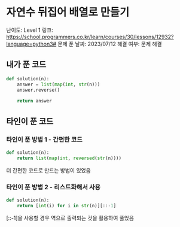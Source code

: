 # 자연수 뒤집어 배열로 만들기

난이도: Level 1
링크: https://school.programmers.co.kr/learn/courses/30/lessons/12932?language=python3#
문제 푼 날짜: 2023/07/12
해결 여부: 문제 해결

## 내가 푼 코드

```python
def solution(n):
    answer = list(map(int, str(n)))
    answer.reverse()
    
    return answer
```

## 타인이 푼 코드

### 타인이 푼 방법 1 - 간편한 코드

```python
def solution(n):
    return list(map(int, reversed(str(n))))
```

더 간편한 코드로 만드는 방법이 있었음

### 타인이 푼 방법 2 - 리스트화해서 사용

```python
def solution(n):
    return [int(i) for i in str(n)][::-1]
```

[::-1]을 사용할 경우 역으로 출력되는 것을 활용하여 풀었음
